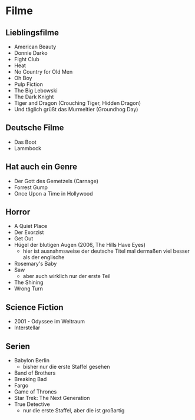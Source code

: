 # Filme
## Lieblingsfilme
- American Beauty
- Donnie Darko
- Fight Club
- Heat
- No Country for Old Men
- Oh Boy
- Pulp Fiction
- The Big Lebowski
- The Dark Knight
- Tiger and Dragon (Crouching Tiger, Hidden Dragon)
- Und täglich grüßt das Murmeltier (Groundhog Day)

## Deutsche Filme
- Das Boot
- Lammbock

## Hat auch ein Genre
- Der Gott des Gemetzels (Carnage)
- Forrest Gump
- Once Upon a Time in Hollywood

## Horror
- A Quiet Place
- Der Exorzist
- Get Out
- Hügel der blutigen Augen (2006, The Hills Have Eyes)
    - hier ist ausnahmsweise der deutsche Titel mal dermaßen viel besser als der
      englische
- Rosemary's Baby
- Saw
    - aber auch wirklich nur der erste Teil
- The Shining
- Wrong Turn

## Science Fiction
- 2001 - Odyssee im Weltraum
- Interstellar

## Serien
- Babylon Berlin
    - bisher nur die erste Staffel gesehen
- Band of Brothers
- Breaking Bad
- Fargo
- Game of Thrones
- Star Trek: The Next Generation
- True Detective
    - nur die erste Staffel, aber die ist großartig
